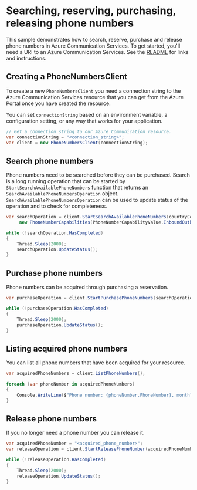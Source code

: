 # Searching, reserving, purchasing, releasing phone numbers

This sample demonstrates how to search, reserve, purchase and release phone numbers in Azure Communication Services.
To get started, you'll need a URI to an Azure Communication Services. See the [README](https://github.com/Azure/azure-sdk-for-net/blob/master/sdk/communication/Azure.Communication.PhoneNumbers/README.md) for links and instructions.

## Creating a PhoneNumbersClient

To create a new `PhoneNumbersClient` you need a connection string to the Azure Communication Services resource that you can get from the Azure Portal once you have created the resource.

You can set `connectionString` based on an environment variable, a configuration setting, or any way that works for your application.

```C# Snippet:CreatePhoneNumbersClient
// Get a connection string to our Azure Communication resource.
var connectionString = "<connection_string>";
var client = new PhoneNumbersClient(connectionString);
```

## Search phone numbers

Phone numbers need to be searched before they can be purchased. Search is a long running operation that can be started by `StartSearchAvailablePhoneNumbers` function that returns an `SearchAvailablePhoneNumbersOperation` object. `SearchAvailablePhoneNumbersOperation` can be used to update status of the operation and to check for completeness.

```C# Snippet:SearchPhoneNumbers
var searchOperation = client.StartSearchAvailablePhoneNumbers(countryCode, PhoneNumberType.Geographic, PhoneNumberAssignmentType.Person,
     new PhoneNumberCapabilities(PhoneNumberCapabilityValue.InboundOutbound, PhoneNumberCapabilityValue.None));

while (!searchOperation.HasCompleted)
{
    Thread.Sleep(2000);
    searchOperation.UpdateStatus();
}
```

## Purchase phone numbers

Phone numbers can be acquired through purchasing a reservation.

```C# Snippet:StartPurchaseSearch
var purchaseOperation = client.StartPurchasePhoneNumbers(searchOperation.Id);

while (!purchaseOperation.HasCompleted)
{
    Thread.Sleep(2000);
    purchaseOperation.UpdateStatus();
}
```

## Listing acquired phone numbers

You can list all phone numbers that have been acquired for your resource.

```C# Snippet:ListAcquiredPhoneNumbers
var acquiredPhoneNumbers = client.ListPhoneNumbers();

foreach (var phoneNumber in acquiredPhoneNumbers)
{
    Console.WriteLine($"Phone number: {phoneNumber.PhoneNumber}, monthly cost: {phoneNumber.Cost}");
}
```

## Release phone numbers

If you no longer need a phone number you can release it.

```C# Snippet:ReleasePhoneNumbers
var acquiredPhoneNumber = "<acquired_phone_number>";
var releaseOperation = client.StartReleasePhoneNumber(acquiredPhoneNumber);

while (!releaseOperation.HasCompleted)
{
    Thread.Sleep(2000);
    releaseOperation.UpdateStatus();
}
```
